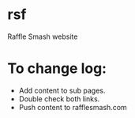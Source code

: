 # rsf
Raffle Smash website

# To change log:
* Add content to sub pages.
* Double check both links.
* Push content to rafflesmash.com
